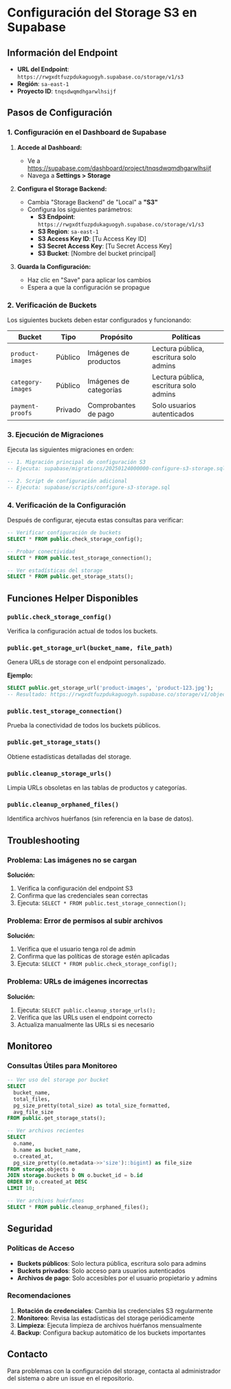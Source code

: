 # Configuración del Storage S3 en Supabase

## Información del Endpoint

- **URL del Endpoint**: `https://rwgxdtfuzpdukaguogyh.supabase.co/storage/v1/s3`
- **Región**: `sa-east-1`
- **Proyecto ID**: `tnqsdwqmdhgarwlhsijf`

## Pasos de Configuración

### 1. Configuración en el Dashboard de Supabase

1. **Accede al Dashboard:**
   - Ve a https://supabase.com/dashboard/project/tnqsdwqmdhgarwlhsijf
   - Navega a **Settings > Storage**

2. **Configura el Storage Backend:**
   - Cambia "Storage Backend" de "Local" a **"S3"**
   - Configura los siguientes parámetros:
     - **S3 Endpoint**: `https://rwgxdtfuzpdukaguogyh.supabase.co/storage/v1/s3`
     - **S3 Region**: `sa-east-1`
     - **S3 Access Key ID**: [Tu Access Key ID]
     - **S3 Secret Access Key**: [Tu Secret Access Key]
     - **S3 Bucket**: [Nombre del bucket principal]

3. **Guarda la Configuración:**
   - Haz clic en "Save" para aplicar los cambios
   - Espera a que la configuración se propague

### 2. Verificación de Buckets

Los siguientes buckets deben estar configurados y funcionando:

| Bucket | Tipo | Propósito | Políticas |
|--------|------|-----------|-----------|
| `product-images` | Público | Imágenes de productos | Lectura pública, escritura solo admins |
| `category-images` | Público | Imágenes de categorías | Lectura pública, escritura solo admins |
| `payment-proofs` | Privado | Comprobantes de pago | Solo usuarios autenticados |

### 3. Ejecución de Migraciones

Ejecuta las siguientes migraciones en orden:

```sql
-- 1. Migración principal de configuración S3
-- Ejecuta: supabase/migrations/20250124000000-configure-s3-storage.sql

-- 2. Script de configuración adicional
-- Ejecuta: supabase/scripts/configure-s3-storage.sql
```

### 4. Verificación de la Configuración

Después de configurar, ejecuta estas consultas para verificar:

```sql
-- Verificar configuración de buckets
SELECT * FROM public.check_storage_config();

-- Probar conectividad
SELECT * FROM public.test_storage_connection();

-- Ver estadísticas del storage
SELECT * FROM public.get_storage_stats();
```

## Funciones Helper Disponibles

### `public.check_storage_config()`
Verifica la configuración actual de todos los buckets.

### `public.get_storage_url(bucket_name, file_path)`
Genera URLs de storage con el endpoint personalizado.

**Ejemplo:**
```sql
SELECT public.get_storage_url('product-images', 'product-123.jpg');
-- Resultado: https://rwgxdtfuzpdukaguogyh.supabase.co/storage/v1/object/public/product-images/product-123.jpg
```

### `public.test_storage_connection()`
Prueba la conectividad de todos los buckets públicos.

### `public.get_storage_stats()`
Obtiene estadísticas detalladas del storage.

### `public.cleanup_storage_urls()`
Limpia URLs obsoletas en las tablas de productos y categorías.

### `public.cleanup_orphaned_files()`
Identifica archivos huérfanos (sin referencia en la base de datos).

## Troubleshooting

### Problema: Las imágenes no se cargan
**Solución:**
1. Verifica la configuración del endpoint S3
2. Confirma que las credenciales sean correctas
3. Ejecuta: `SELECT * FROM public.test_storage_connection();`

### Problema: Error de permisos al subir archivos
**Solución:**
1. Verifica que el usuario tenga rol de admin
2. Confirma que las políticas de storage estén aplicadas
3. Ejecuta: `SELECT * FROM public.check_storage_config();`

### Problema: URLs de imágenes incorrectas
**Solución:**
1. Ejecuta: `SELECT public.cleanup_storage_urls();`
2. Verifica que las URLs usen el endpoint correcto
3. Actualiza manualmente las URLs si es necesario

## Monitoreo

### Consultas Útiles para Monitoreo

```sql
-- Ver uso del storage por bucket
SELECT 
  bucket_name,
  total_files,
  pg_size_pretty(total_size) as total_size_formatted,
  avg_file_size
FROM public.get_storage_stats();

-- Ver archivos recientes
SELECT 
  o.name,
  b.name as bucket_name,
  o.created_at,
  pg_size_pretty((o.metadata->>'size')::bigint) as file_size
FROM storage.objects o
JOIN storage.buckets b ON o.bucket_id = b.id
ORDER BY o.created_at DESC
LIMIT 10;

-- Ver archivos huérfanos
SELECT * FROM public.cleanup_orphaned_files();
```

## Seguridad

### Políticas de Acceso

- **Buckets públicos**: Solo lectura pública, escritura solo para admins
- **Buckets privados**: Solo acceso para usuarios autenticados
- **Archivos de pago**: Solo accesibles por el usuario propietario y admins

### Recomendaciones

1. **Rotación de credenciales**: Cambia las credenciales S3 regularmente
2. **Monitoreo**: Revisa las estadísticas del storage periódicamente
3. **Limpieza**: Ejecuta limpieza de archivos huérfanos mensualmente
4. **Backup**: Configura backup automático de los buckets importantes

## Contacto

Para problemas con la configuración del storage, contacta al administrador del sistema o abre un issue en el repositorio. 